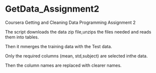 # GetData_Assignment2
Coursera Getting and Cleaning Data Programming Assignment 2


The script downloads the data zip file,unzips the files needed and reads them into tables. 

Then it mmerges the training data with the Test data. 

Only the required columns (mean, std,subject) are selected inthe data.

Then the column names are replaced with clearer names.
